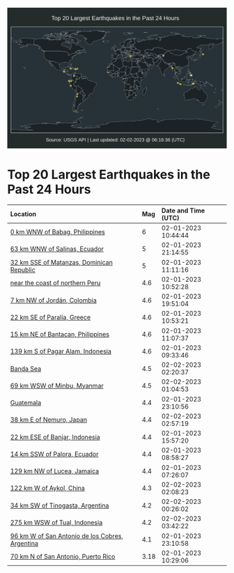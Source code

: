 ![Map](./map.png)

# Top 20 Largest Earthquakes in the Past 24 Hours

| Location | Mag | Date and Time (UTC) |
|:---|:---|:---|
| [0 km WNW of Babag, Philippines](https://earthquake.usgs.gov/earthquakes/eventpage/us6000jkpr) | 6 | 02-01-2023 10:44:44 |
| [63 km WNW of Salinas, Ecuador](https://earthquake.usgs.gov/earthquakes/eventpage/us6000jkue) | 5 | 02-01-2023 21:14:55 |
| [32 km SSE of Matanzas, Dominican Republic](https://earthquake.usgs.gov/earthquakes/eventpage/us6000jkqk) | 5 | 02-01-2023 11:11:16 |
| [near the coast of northern Peru](https://earthquake.usgs.gov/earthquakes/eventpage/us6000jkpu) | 4.6 | 02-01-2023 10:52:28 |
| [7 km NW of Jordán, Colombia](https://earthquake.usgs.gov/earthquakes/eventpage/us6000jktm) | 4.6 | 02-01-2023 19:51:04 |
| [22 km SE of Paralía, Greece](https://earthquake.usgs.gov/earthquakes/eventpage/us6000jkpt) | 4.6 | 02-01-2023 10:53:21 |
| [15 km NE of Bantacan, Philippines](https://earthquake.usgs.gov/earthquakes/eventpage/us6000jkqq) | 4.6 | 02-01-2023 11:07:37 |
| [139 km S of Pagar Alam, Indonesia](https://earthquake.usgs.gov/earthquakes/eventpage/us6000jkpj) | 4.6 | 02-01-2023 09:33:46 |
| [Banda Sea](https://earthquake.usgs.gov/earthquakes/eventpage/us6000jkwi) | 4.5 | 02-02-2023 02:20:37 |
| [69 km WSW of Minbu, Myanmar](https://earthquake.usgs.gov/earthquakes/eventpage/us6000jkwa) | 4.5 | 02-02-2023 01:04:53 |
| [Guatemala](https://earthquake.usgs.gov/earthquakes/eventpage/us6000jkv9) | 4.4 | 02-01-2023 23:10:56 |
| [38 km E of Nemuro, Japan](https://earthquake.usgs.gov/earthquakes/eventpage/us6000jkwl) | 4.4 | 02-02-2023 02:57:19 |
| [22 km ESE of Banjar, Indonesia](https://earthquake.usgs.gov/earthquakes/eventpage/us6000jks8) | 4.4 | 02-01-2023 15:57:20 |
| [14 km SSW of Palora, Ecuador](https://earthquake.usgs.gov/earthquakes/eventpage/us6000jkpi) | 4.4 | 02-01-2023 08:58:27 |
| [129 km NW of Lucea, Jamaica](https://earthquake.usgs.gov/earthquakes/eventpage/us6000jkp4) | 4.4 | 02-01-2023 07:26:07 |
| [122 km W of Aykol, China](https://earthquake.usgs.gov/earthquakes/eventpage/us6000jkwe) | 4.3 | 02-02-2023 02:08:23 |
| [34 km SW of Tinogasta, Argentina](https://earthquake.usgs.gov/earthquakes/eventpage/us6000jkvz) | 4.2 | 02-02-2023 00:26:02 |
| [275 km WSW of Tual, Indonesia](https://earthquake.usgs.gov/earthquakes/eventpage/us6000jkwu) | 4.2 | 02-02-2023 03:42:22 |
| [96 km W of San Antonio de los Cobres, Argentina](https://earthquake.usgs.gov/earthquakes/eventpage/us6000jkv8) | 4.1 | 02-01-2023 23:10:58 |
| [70 km N of San Antonio, Puerto Rico](https://earthquake.usgs.gov/earthquakes/eventpage/pr71395073) | 3.18 | 02-01-2023 10:29:06 |
